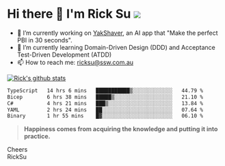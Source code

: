 # Hi there 👋 I'm Rick Su ![](https://komarev.com/ghpvc/?username=ricksu978)
<!--
**ricksu978/ricksu978** is a ✨ _special_ ✨ repository because its `README.md` (this file) appears on your GitHub profile.

Here are some ideas to get you started:
-->
- 🔭 I’m currently working on [YakShaver](https://yakshaver.ai/), an AI app that "Make the perfect PBI in 30 seconds".
- 🌱 I’m currently learning Domain-Driven Design (DDD) and Acceptance Test-Driven Development (ATDD)
- 📫 How to reach me: ricksu@ssw.com.au
<!--
- 👯 I’m looking to collaborate on ...
- 🤔 I’m looking for help with ...
- 💬 Ask me about ...
-->
<!--
- 😄 Pronouns: ...
- ⚡ Fun fact: ...
-->
[![Rick's github stats](https://github-readme-stats.vercel.app/api?username=ricksu978&theme=dark)](https://github.com/ricksu978/ricksu978)

<!--START_SECTION:waka-->

```txt
TypeScript   14 hrs 6 mins   ███████████▒░░░░░░░░░░░░░   44.79 %
Bicep        6 hrs 38 mins   █████▒░░░░░░░░░░░░░░░░░░░   21.10 %
C#           4 hrs 21 mins   ███▒░░░░░░░░░░░░░░░░░░░░░   13.84 %
YAML         2 hrs 24 mins   ██░░░░░░░░░░░░░░░░░░░░░░░   07.64 %
Binary       1 hr 55 mins    █▓░░░░░░░░░░░░░░░░░░░░░░░   06.10 %
```

<!--END_SECTION:waka-->

> **Happiness comes from acquiring the knowledge and putting it into practice.**

Cheers  
RickSu 
